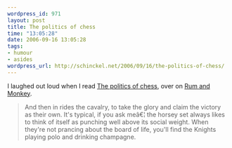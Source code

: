 ```yaml
--- 
wordpress_id: 971
layout: post
title: The politics of chess
time: "13:05:28"
date: 2006-09-16 13:05:28
tags: 
- humour
- asides
wordpress_url: http://schinckel.net/2006/09/16/the-politics-of-chess/
---
```

I laughed out loud when I read [The politics of chess][1], over on [Rum and Monkey][2]. 

> And then in rides the cavalry, to take the glory and claim the victory as their own. It's typical, if you ask meâ€¦ the horsey set always likes to think of itself as punching well above its social weight. When they're not prancing about the board of life, you'll find the Knights playing polo and drinking champagne.

   [1]: http://rumandmonkey.com/articles/313/
   [2]: http://rumandmonkey.com

